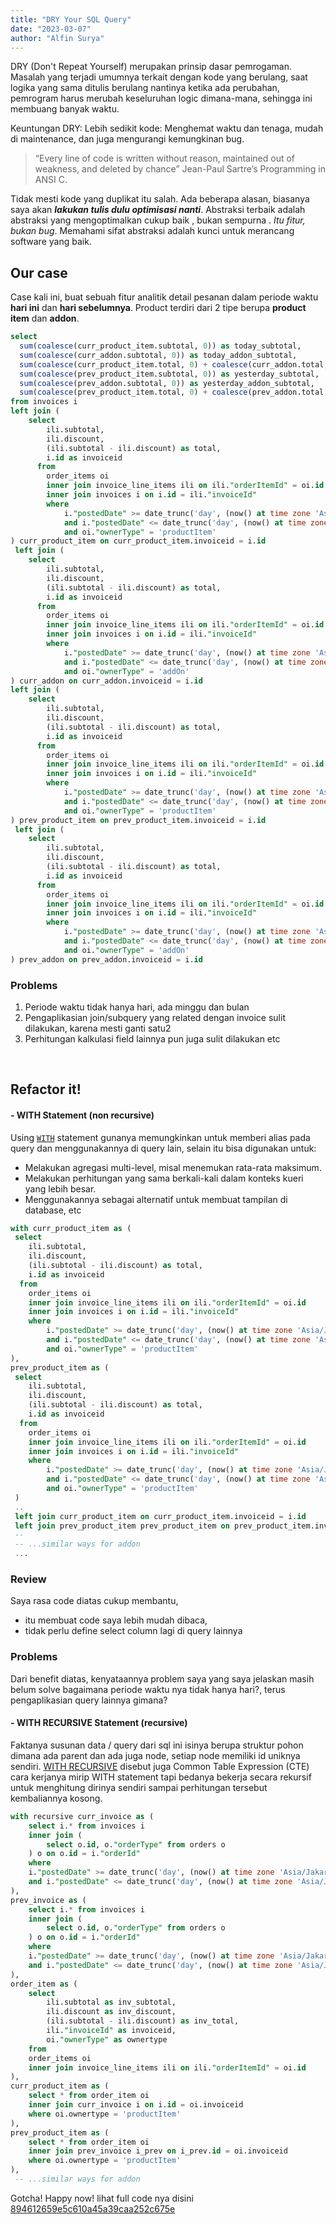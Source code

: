 ```yaml
---
title: "DRY Your SQL Query"
date: "2023-03-07"
author: "Alfin Surya"
---
```


DRY (Don't Repeat Yourself) merupakan prinsip dasar pemrogaman. Masalah yang terjadi umumnya terkait dengan kode yang berulang, saat logika yang sama ditulis berulang nantinya ketika ada perubahan, pemrogram harus merubah keseluruhan logic dimana-mana, sehingga ini membuang banyak waktu.

Keuntungan DRY:
Lebih sedikit kode: Menghemat waktu dan tenaga, mudah di maintenance, dan juga mengurangi kemungkinan bug.

> “Every line of code is written without reason, maintained out of weakness, and deleted by chance” Jean-Paul Sartre’s Programming in ANSI C.

Tidak mesti kode yang duplikat itu salah. Ada beberapa alasan, biasanya saya akan _**lakukan tulis dulu optimisasi nanti**_. Abstraksi terbaik adalah abstraksi yang mengoptimalkan cukup baik , bukan sempurna . _Itu fitur, bukan bug_. Memahami sifat abstraksi adalah kunci untuk merancang software yang baik.

## Our case

Case kali ini, buat sebuah fitur analitik detail pesanan dalam periode waktu **hari ini** dan **hari sebelumnya**. Product terdiri dari 2 tipe berupa **product item** dan **addon**.

```sql
select 
  sum(coalesce(curr_product_item.subtotal, 0)) as today_subtotal,
  sum(coalesce(curr_addon.subtotal, 0)) as today_addon_subtotal,
  sum(coalesce(curr_product_item.total, 0) + coalesce(curr_addon.total, 0)) as today_total,
  sum(coalesce(prev_product_item.subtotal, 0)) as yesterday_subtotal,
  sum(coalesce(prev_addon.subtotal, 0)) as yesterday_addon_subtotal,
  sum(coalesce(prev_product_item.total, 0) + coalesce(prev_addon.total, 0)) as yesterday_total
from invoices i 
left join (
    select 
        ili.subtotal, 
        ili.discount, 
        (ili.subtotal - ili.discount) as total, 
        i.id as invoiceid
      from 
        order_items oi 
        inner join invoice_line_items ili on ili."orderItemId" = oi.id 
        inner join invoices i on i.id = ili."invoiceId" 
        where 
            i."postedDate" >= date_trunc('day', (now() at time zone 'Asia/Jakarta')):: timestamp
            and i."postedDate" <= date_trunc('day', (now() at time zone 'Asia/Jakarta' + interval '1 day')):: timestamp
            and oi."ownerType" = 'productItem'
) curr_product_item on curr_product_item.invoiceid = i.id
 left join (
    select 
        ili.subtotal, 
        ili.discount, 
        (ili.subtotal - ili.discount) as total, 
        i.id as invoiceid
      from 
        order_items oi 
        inner join invoice_line_items ili on ili."orderItemId" = oi.id 
        inner join invoices i on i.id = ili."invoiceId"
        where 
            i."postedDate" >= date_trunc('day', (now() at time zone 'Asia/Jakarta')):: timestamp
            and i."postedDate" <= date_trunc('day', (now() at time zone 'Asia/Jakarta' + interval '1 day')):: timestamp
            and oi."ownerType" = 'addOn'
) curr_addon on curr_addon.invoiceid = i.id
left join (
    select 
        ili.subtotal, 
        ili.discount, 
        (ili.subtotal - ili.discount) as total, 
        i.id as invoiceid
      from 
        order_items oi 
        inner join invoice_line_items ili on ili."orderItemId" = oi.id 
        inner join invoices i on i.id = ili."invoiceId" 
        where 
            i."postedDate" >= date_trunc('day', (now() at time zone 'Asia/Jakarta' - interval '1 day')):: timestamp
            and i."postedDate" <= date_trunc('day', (now() at time zone 'Asia/Jakarta')):: timestamp
            and oi."ownerType" = 'productItem'
) prev_product_item on prev_product_item.invoiceid = i.id
 left join (
    select 
        ili.subtotal, 
        ili.discount, 
        (ili.subtotal - ili.discount) as total, 
        i.id as invoiceid
      from 
        order_items oi 
        inner join invoice_line_items ili on ili."orderItemId" = oi.id 
        inner join invoices i on i.id = ili."invoiceId"
        where 
            i."postedDate" >= date_trunc('day', (now() at time zone 'Asia/Jakarta' - interval '1 day')):: timestamp
            and i."postedDate" <= date_trunc('day', (now() at time zone 'Asia/Jakarta')):: timestamp
            and oi."ownerType" = 'addOn'
) prev_addon on prev_addon.invoiceid = i.id
```

### Problems
1. Periode waktu tidak hanya hari, ada minggu dan bulan
2. Pengaplikasian join/subquery yang related dengan invoice sulit dilakukan, karena mesti ganti satu2
3. Perhitungan kalkulasi field lainnya pun juga sulit dilakukan etc

<br />

## Refactor it!
#### - WITH Statement (non recursive)
Using [`WITH`](https://learnsql.com/blog/what-is-with-clause-sql/) statement gunanya memungkinkan untuk memberi alias pada query dan menggunakannya di query lain, selain itu bisa digunakan untuk:
- Melakukan agregasi multi-level, misal menemukan rata-rata maksimum.
- Melakukan perhitungan yang sama berkali-kali dalam konteks kueri yang lebih besar.
- Menggunakannya sebagai alternatif untuk membuat tampilan di database, etc

```sql
with curr_product_item as (
 select 
    ili.subtotal, 
    ili.discount, 
    (ili.subtotal - ili.discount) as total, 
    i.id as invoiceid
  from 
    order_items oi 
    inner join invoice_line_items ili on ili."orderItemId" = oi.id 
    inner join invoices i on i.id = ili."invoiceId" 
    where 
    	i."postedDate" >= date_trunc('day', (now() at time zone 'Asia/Jakarta')):: timestamp
    	and i."postedDate" <= date_trunc('day', (now() at time zone 'Asia/Jakarta' + interval '1 day')):: timestamp
    	and oi."ownerType" = 'productItem'
), 
prev_product_item as (
 select 
    ili.subtotal, 
    ili.discount, 
    (ili.subtotal - ili.discount) as total, 
    i.id as invoiceid
  from 
    order_items oi 
    inner join invoice_line_items ili on ili."orderItemId" = oi.id 
    inner join invoices i on i.id = ili."invoiceId" 
    where 
    	i."postedDate" >= date_trunc('day', (now() at time zone 'Asia/Jakarta' - interval '1 day')):: timestamp
    	and i."postedDate" <= date_trunc('day', (now() at time zone 'Asia/Jakarta')):: timestamp
    	and oi."ownerType" = 'productItem'
 )
 ..
 left join curr_product_item on curr_product_item.invoiceid = i.id
 left join prev_product_item prev_product_item on prev_product_item.invoiceid = i.id
 --
 -- ...similar ways for addon
 ...
```

### Review
Saya rasa code diatas cukup membantu, 
- itu membuat code saya lebih mudah dibaca,
- tidak perlu define select column lagi di query lainnya

### Problems
Dari benefit diatas, kenyataannya problem saya yang saya jelaskan masih belum solve bagaimana periode waktu nya tidak hanya hari?, terus pengaplikasian query lainnya  gimana?

#### - WITH RECURSIVE Statement (recursive)
Faktanya susunan data / query dari sql ini isinya berupa struktur pohon dimana ada parent dan ada juga node, setiap node memiliki id uniknya sendiri. [WITH RECURSIVE](https://medium.com/swlh/recursion-in-sql-explained-graphically-679f6a0f143b) disebut juga Common Table Expression (CTE) cara kerjanya mirip WITH statement tapi bedanya bekerja secara rekursif untuk menghitung dirinya sendiri sampai perhitungan tersebut kembaliannya kosong.

```sql
with recursive curr_invoice as (
    select i.* from invoices i
    inner join (
        select o.id, o."orderType" from orders o
    ) o on o.id = i."orderId"
    where
    i."postedDate" >= date_trunc('day', (now() at time zone 'Asia/Jakarta')):: timestamp
    and i."postedDate" <= date_trunc('day', (now() at time zone 'Asia/Jakarta' + interval '1 :duration')):: timestamp
),
prev_invoice as (
    select i.* from invoices i
    inner join (
        select o.id, o."orderType" from orders o
    ) o on o.id = i."orderId"
    where
    i."postedDate" >= date_trunc('day', (now() at time zone 'Asia/Jakarta' - interval '1 :duration')):: timestamp
    and i."postedDate" <= date_trunc('day', (now() at time zone 'Asia/Jakarta')):: timestamp
),
order_item as (
    select
        ili.subtotal as inv_subtotal,
        ili.discount as inv_discount,
        (ili.subtotal - ili.discount) as inv_total,
        ili."invoiceId" as invoiceid,
        oi."ownerType" as ownertype
    from
    order_items oi
    inner join invoice_line_items ili on ili."orderItemId" = oi.id
),
curr_product_item as (
    select * from order_item oi
    inner join curr_invoice i on i.id = oi.invoiceid
    where oi.ownertype = 'productItem'
),
prev_product_item as (
    select * from order_item oi
    inner join prev_invoice i_prev on i_prev.id = oi.invoiceid
    where oi.ownertype = 'productItem'
),
 -- ...similar ways for addon
```

Gotcha! Happy now! lihat full code nya disini [894612659e5c610a45a39caa252c675e](https://gist.github.com/natserract/894612659e5c610a45a39caa252c675e)